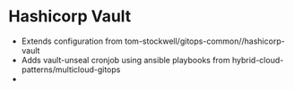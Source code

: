 # Hashicorp Vault

- Extends configuration from tom-stockwell/gitops-common//hashicorp-vault
- Adds vault-unseal cronjob using ansible playbooks from hybrid-cloud-patterns/multicloud-gitops
- 
